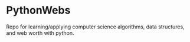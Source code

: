 # PythonWebs

Repo for learning/applying computer science algorithms, data structures, and web worth with python.
